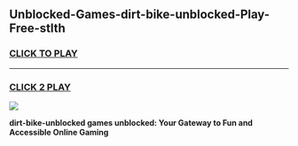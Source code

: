 
## Unblocked-Games-dirt-bike-unblocked-Play-Free-stlth
<h3>
<a href="https://premium76.site?title=dirt-bike-unblocked&ref=23A">CLICK TO PLAY</a></h3>
<hr>

<h3>
<a href="https://premium76.site?title=dirt-bike-unblocked&ref=23A">CLICK 2 PLAY</a>
  
</h3>

<a href="https://premium76.site?title=dirt-bike-unblocked&ref=23A"><img src="https://clearcache.store/games.png"></a>


**dirt-bike-unblocked games unblocked: Your Gateway to Fun and Accessible Online Gaming**
